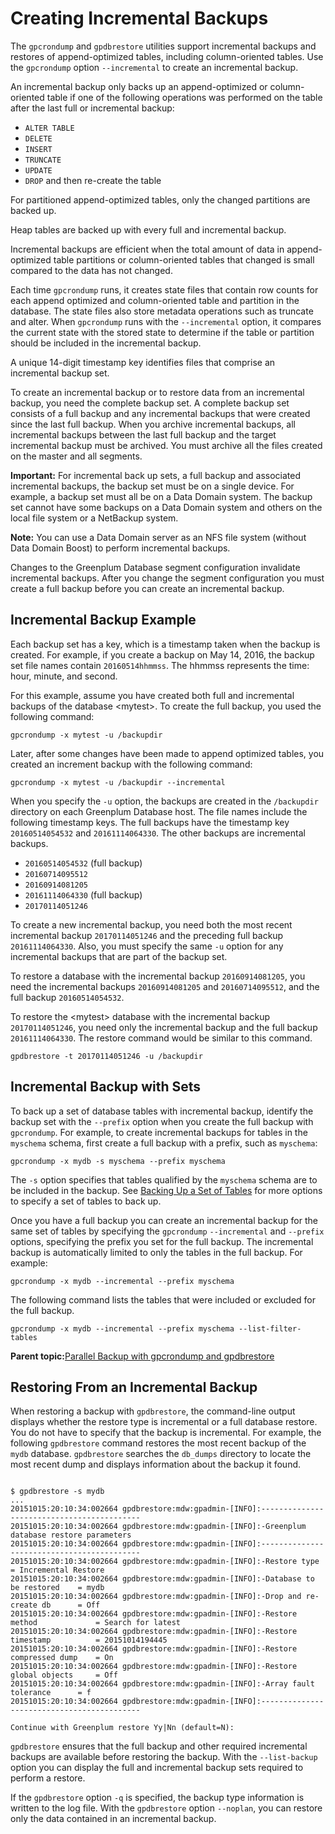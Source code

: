 # Creating Incremental Backups 

The `gpcrondump` and `gpdbrestore` utilities support incremental backups and restores of append-optimized tables, including column-oriented tables. Use the `gpcrondump` option `--incremental` to create an incremental backup.

An incremental backup only backs up an append-optimized or column-oriented table if one of the following operations was performed on the table after the last full or incremental backup:

-   `ALTER TABLE`
-   `DELETE`
-   `INSERT`
-   `TRUNCATE`
-   `UPDATE`
-   `DROP` and then re-create the table

For partitioned append-optimized tables, only the changed partitions are backed up.

Heap tables are backed up with every full and incremental backup.

Incremental backups are efficient when the total amount of data in append-optimized table partitions or column-oriented tables that changed is small compared to the data has not changed.

Each time `gpcrondump` runs, it creates state files that contain row counts for each append optimized and column-oriented table and partition in the database. The state files also store metadata operations such as truncate and alter. When `gpcrondump` runs with the `--incremental` option, it compares the current state with the stored state to determine if the table or partition should be included in the incremental backup.

A unique 14-digit timestamp key identifies files that comprise an incremental backup set.

To create an incremental backup or to restore data from an incremental backup, you need the complete backup set. A complete backup set consists of a full backup and any incremental backups that were created since the last full backup. When you archive incremental backups, all incremental backups between the last full backup and the target incremental backup must be archived. You must archive all the files created on the master and all segments.

**Important:** For incremental back up sets, a full backup and associated incremental backups, the backup set must be on a single device. For example, a backup set must all be on a Data Domain system. The backup set cannot have some backups on a Data Domain system and others on the local file system or a NetBackup system.

**Note:** You can use a Data Domain server as an NFS file system \(without Data Domain Boost\) to perform incremental backups.

Changes to the Greenplum Database segment configuration invalidate incremental backups. After you change the segment configuration you must create a full backup before you can create an incremental backup.

## Incremental Backup Example 

Each backup set has a key, which is a timestamp taken when the backup is created. For example, if you create a backup on May 14, 2016, the backup set file names contain `20160514hhmmss`. The hhmmss represents the time: hour, minute, and second.

For this example, assume you have created both full and incremental backups of the database <mytest\>. To create the full backup, you used the following command:

```
gpcrondump -x mytest -u /backupdir 
```

Later, after some changes have been made to append optimized tables, you created an increment backup with the following command:

```
gpcrondump -x mytest -u /backupdir --incremental
```

When you specify the `-u` option, the backups are created in the `/backupdir` directory on each Greenplum Database host. The file names include the following timestamp keys. The full backups have the timestamp key `20160514054532` and `20161114064330`. The other backups are incremental backups.

-   `20160514054532` \(full backup\)
-   `20160714095512`
-   `20160914081205`
-   `20161114064330` \(full backup\)
-   `20170114051246`

To create a new incremental backup, you need both the most recent incremental backup `20170114051246` and the preceding full backup `20161114064330`. Also, you must specify the same `-u` option for any incremental backups that are part of the backup set.

To restore a database with the incremental backup `20160914081205`, you need the incremental backups `20160914081205` and `20160714095512`, and the full backup `20160514054532`.

To restore the <mytest\> database with the incremental backup `20170114051246`, you need only the incremental backup and the full backup `20161114064330`. The restore command would be similar to this command.

```
gpdbrestore -t 20170114051246 -u /backupdir
```

## Incremental Backup with Sets 

To back up a set of database tables with incremental backup, identify the backup set with the `--prefix` option when you create the full backup with `gpcrondump`. For example, to create incremental backups for tables in the `myschema` schema, first create a full backup with a prefix, such as `myschema`:

```
gpcrondump -x mydb -s myschema --prefix myschema
```

The `-s` option specifies that tables qualified by the `myschema` schema are to be included in the backup. See [Backing Up a Set of Tables](backup-sets.html) for more options to specify a set of tables to back up.

Once you have a full backup you can create an incremental backup for the same set of tables by specifying the `gpcrondump` `--incremental` and `--prefix` options, specifying the prefix you set for the full backup. The incremental backup is automatically limited to only the tables in the full backup. For example:

```
gpcrondump -x mydb --incremental --prefix myschema
```

The following command lists the tables that were included or excluded for the full backup.

```
gpcrondump -x mydb --incremental --prefix myschema --list-filter-tables

```

**Parent topic:**[Parallel Backup with gpcrondump and gpdbrestore](../managing/backup-heading.html)

## Restoring From an Incremental Backup 

When restoring a backup with `gpdbrestore`, the command-line output displays whether the restore type is incremental or a full database restore. You do not have to specify that the backup is incremental. For example, the following `gpdbrestore` command restores the most recent backup of the `mydb` database. `gpdbrestore` searches the `db_dumps` directory to locate the most recent dump and displays information about the backup it found.

```

$ gpdbrestore -s mydb
...
20151015:20:10:34:002664 gpdbrestore:mdw:gpadmin-[INFO]:-------------------------------------------
20151015:20:10:34:002664 gpdbrestore:mdw:gpadmin-[INFO]:-Greenplum database restore parameters
20151015:20:10:34:002664 gpdbrestore:mdw:gpadmin-[INFO]:-------------------------------------------
20151015:20:10:34:002664 gpdbrestore:mdw:gpadmin-[INFO]:-Restore type               = Incremental Restore
20151015:20:10:34:002664 gpdbrestore:mdw:gpadmin-[INFO]:-Database to be restored    = mydb
20151015:20:10:34:002664 gpdbrestore:mdw:gpadmin-[INFO]:-Drop and re-create db      = Off
20151015:20:10:34:002664 gpdbrestore:mdw:gpadmin-[INFO]:-Restore method             = Search for latest
20151015:20:10:34:002664 gpdbrestore:mdw:gpadmin-[INFO]:-Restore timestamp          = 20151014194445
20151015:20:10:34:002664 gpdbrestore:mdw:gpadmin-[INFO]:-Restore compressed dump    = On
20151015:20:10:34:002664 gpdbrestore:mdw:gpadmin-[INFO]:-Restore global objects     = Off
20151015:20:10:34:002664 gpdbrestore:mdw:gpadmin-[INFO]:-Array fault tolerance      = f
20151015:20:10:34:002664 gpdbrestore:mdw:gpadmin-[INFO]:-------------------------------------------

Continue with Greenplum restore Yy|Nn (default=N):

```

`gpdbrestore` ensures that the full backup and other required incremental backups are available before restoring the backup. With the `--list-backup` option you can display the full and incremental backup sets required to perform a restore.

If the `gpdbrestore` option `-q` is specified, the backup type information is written to the log file. With the `gpdbrestore` option `--noplan`, you can restore only the data contained in an incremental backup.

